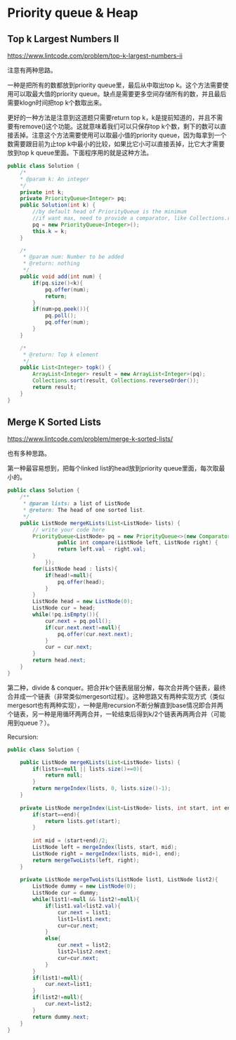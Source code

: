 # Priority queue & Heap

## Top k Largest Numbers II

https://www.lintcode.com/problem/top-k-largest-numbers-ii

注意有两种思路。

一种是把所有的数都放到priority queue里，最后从中取出top k。这个方法需要使用可以取最大值的priority queue。缺点是需要更多空间存储所有的数，并且最后需要klogn时间把top k个数取出来。

更好的一种方法是注意到这道题只需要return top k，k是提前知道的，并且不需要有remove\(\)这个功能。这就意味着我们可以只保存top k个数，剩下的数可以直接丢掉。注意这个方法需要使用可以取最小值的priority queue，因为每拿到一个数需要跟目前为止top k中最小的比较，如果比它小可以直接丢掉，比它大才需要放到top k queue里面。下面程序用的就是这种方法。

```java
public class Solution {
    /*
    * @param k: An integer
    */
    private int k;
    private PriorityQueue<Integer> pq;
    public Solution(int k) {
        //by default head of PriorityQueue is the minimum
        //if want max, need to provide a comparator, like Collections.reverseOrder()
        pq = new PriorityQueue<Integer>();
        this.k = k;
    }

    /*
     * @param num: Number to be added
     * @return: nothing
     */
    public void add(int num) {
        if(pq.size()<k){
            pq.offer(num);
            return;
        }
        if(num>pq.peek()){
            pq.poll();
            pq.offer(num);
        }
    }

    /*
     * @return: Top k element
     */
    public List<Integer> topk() {
        ArrayList<Integer> result = new ArrayList<Integer>(pq);
        Collections.sort(result, Collections.reverseOrder());
        return result;
    }
}
```

## Merge K Sorted Lists

https://www.lintcode.com/problem/merge-k-sorted-lists/

也有多种思路。

第一种最容易想到，把每个linked list的head放到priority queue里面，每次取最小的。

```java
public class Solution {
    /**
     * @param lists: a list of ListNode
     * @return: The head of one sorted list.
     */
    public ListNode mergeKLists(List<ListNode> lists) {  
        // write your code here
        PriorityQueue<ListNode> pq = new PriorityQueue<>(new Comparator<ListNode>(){
                public int compare(ListNode left, ListNode right) {
                return left.val - right.val;
        }
            });
        for(ListNode head : lists){
            if(head!=null){
                pq.offer(head);
            }
        }
        ListNode head = new ListNode(0);
        ListNode cur = head;
        while(!pq.isEmpty()){
            cur.next = pq.poll();
            if(cur.next.next!=null){
                pq.offer(cur.next.next);
            }
            cur = cur.next;
        }
        return head.next;
    }
}
```

第二种，divide & conquer。把合并k个链表层层分解，每次合并两个链表，最终合并成一个链表（非常类似mergesort过程）。这种思路又有两种实现方式（类似mergesort也有两种实现），一种是用recursion不断分解直到base情况即合并两个链表，另一种是用循环两两合并，一轮结束后得到k/2个链表再两两合并（可能用到queue？）。

Recursion:

```java
public class Solution {

    public ListNode mergeKLists(List<ListNode> lists) {  
        if(lists==null || lists.size()==0){
            return null;
        }
        return mergeIndex(lists, 0, lists.size()-1);
    }
    
    private ListNode mergeIndex(List<ListNode> lists, int start, int end){
        if(start==end){
            return lists.get(start);
        }
        
        int mid = (start+end)/2;
        ListNode left = mergeIndex(lists, start, mid);
        ListNode right = mergeIndex(lists, mid+1, end);
        return mergeTwoLists(left, right);
    }
    
    private ListNode mergeTwoLists(ListNode list1, ListNode list2){
        ListNode dummy = new ListNode(0);
        ListNode cur = dummy;
        while(list1!=null && list2!=null){
            if(list1.val<list2.val){
                cur.next = list1;
                list1=list1.next;
                cur=cur.next;
            }
            else{
                cur.next = list2;
                list2=list2.next;
                cur=cur.next;
            }
        }
        if(list1!=null){
            cur.next=list1;
        }
        if(list2!=null){
            cur.next=list2;
        }
        return dummy.next;
    }
}
```

